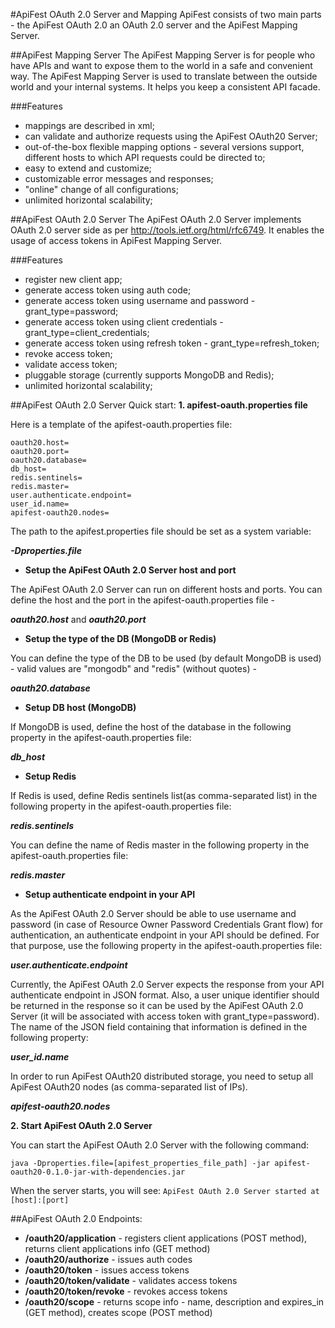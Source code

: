 #ApiFest OAuth 2.0 Server and Mapping
ApiFest consists of two main parts - the ApiFest OAuth 2.0 an OAuth 2.0 server and the ApiFest Mapping Server.

##ApiFest Mapping Server
The ApiFest Mapping Server is for people who have APIs and want to expose them to the world in a safe and convenient way.
The ApiFest Mapping Server is used to translate between the outside world and your internal systems. It helps you keep a consistent API facade.

###Features
- mappings are described in xml;
- can validate and authorize requests using the ApiFest OAuth20 Server;
- out-of-the-box flexible mapping options - several versions support, different hosts to which API requests could be directed to;
- easy to extend and customize;
- customizable error messages and responses;
- "online" change of all configurations;
- unlimited horizontal scalability;


##ApiFest OAuth 2.0 Server
The ApiFest OAuth 2.0 Server implements OAuth 2.0 server side as per http://tools.ietf.org/html/rfc6749.
It enables the usage of access tokens in ApiFest Mapping Server.

###Features
- register new client app;
- generate access token using auth code;
- generate access token using username and password - grant_type=password;
- generate access token using client credentials - grant_type=client_credentials;
- generate access token using refresh token - grant_type=refresh_token;
- revoke access token;
- validate access token;
- pluggable storage (currently supports MongoDB and Redis);
- unlimited horizontal scalability;


##ApiFest OAuth 2.0 Server Quick start:
**1. apifest-oauth.properties file**

Here is a template of the apifest-oauth.properties file:
```
oauth20.host=
oauth20.port=
oauth20.database=
db_host=
redis.sentinels=
redis.master=
user.authenticate.endpoint=
user_id.name=
apifest-oauth20.nodes=
```

The path to the apifest.properties file should be set as a system variable:

***-Dproperties.file***

* **Setup the ApiFest OAuth 2.0 Server host and port**

The ApiFest OAuth 2.0 Server can run on different hosts and ports.
You can define the host and the port in the apifest-oauth.properties file -

***oauth20.host*** and ***oauth20.port***

* **Setup the type of the DB (MongoDB or Redis)**

You can define the type of the DB to be used (by default MongoDB is used) - valid values are "mongodb" and "redis" (without quotes) - 

***oauth20.database***

* **Setup DB host (MongoDB)**

If MongoDB is used, define the host of the database in the following property in the apifest-oauth.properties file:

***db_host***

* **Setup Redis**

If Redis is used, define Redis sentinels list(as comma-separated list) in the following property in the apifest-oauth.properties file:

***redis.sentinels***

You can define the name of Redis master in the following property in the apifest-oauth.properties file:

***redis.master***

* **Setup authenticate endpoint in your API**

As the ApiFest OAuth 2.0 Server should be able to use username and password (in case of Resource Owner Password Credentials Grant flow) for authentication, an authenticate endpoint in your 
API should be defined. For that purpose, use the following property in the apifest-oauth.properties file:

***user.authenticate.endpoint***

Currently, the ApiFest OAuth 2.0 Server expects the response from your API authenticate endpoint in JSON format.
Also, a user unique identifier should be returned in the response so it can be used by the ApiFest OAuth 2.0 Server (it will be associated with access token with grant_type=password).
The name of the JSON field containing that information is defined in the following property:

***user_id.name***

In order to run ApiFest OAuth20 distributed storage, you need to setup all ApiFest OAuth20 nodes (as comma-separated list of IPs).

***apifest-oauth20.nodes***


**2. Start ApiFest OAuth 2.0 Server**

You can start the ApiFest OAuth 2.0 Server with the following command:

```java -Dproperties.file=[apifest_properties_file_path] -jar apifest-oauth20-0.1.0-jar-with-dependencies.jar```

When the server starts, you will see:
```ApiFest OAuth 2.0 Server started at [host]:[port]```

##ApiFest OAuth 2.0 Endpoints:
* **/oauth20/application** - registers client applications (POST method), returns client applications info (GET method)
* **/oauth20/authorize** - issues auth codes
* **/oauth20/token** - issues access tokens
* **/oauth20/token/validate** - validates access tokens
* **/oauth20/token/revoke** - revokes access tokens
* **/oauth20/scope** - returns scope info - name, description and expires_in (GET method), creates scope (POST method)

